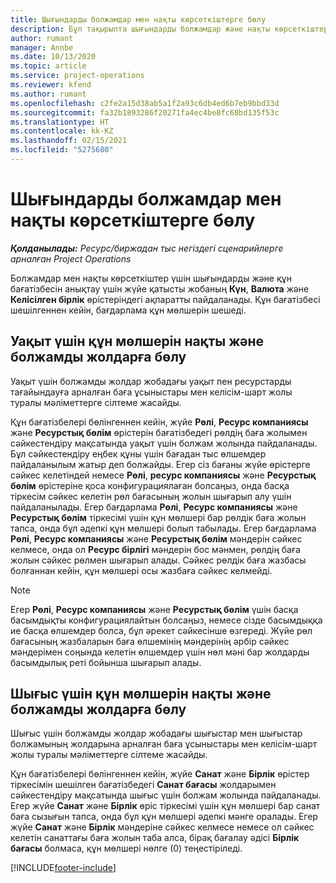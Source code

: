 ```yaml
---
title: Шығындарды болжамдар мен нақты көрсеткіштерге бөлу
description: Бұл тақырыпта шығындарды болжамдар және нақты көрсеткіштерге бөлу жолы туралы ақпарат берілген.
author: rumant
manager: Annbe
ms.date: 10/13/2020
ms.topic: article
ms.service: project-operations
ms.reviewer: kfend
ms.author: rumant
ms.openlocfilehash: c2fe2a15d38ab5a1f2a93c6db4ed6b7eb9bbd33d
ms.sourcegitcommit: fa32b1893286f20271fa4ec4be8fc68bd135f53c
ms.translationtype: HT
ms.contentlocale: kk-KZ
ms.lasthandoff: 02/15/2021
ms.locfileid: "5275680"
---
```

# <a name="resolving-cost-prices-for-estimates-and-actuals"></a>Шығындарды болжамдар мен нақты көрсеткіштерге бөлу

_**Қолданылады:** Ресурс/биржадан тыс негіздегі сценарийлерге арналған Project Operations_

Болжамдар мен нақты көрсеткіштер үшін шығындарды және құн бағатізбесін анықтау үшін жүйе қатысты жобаның **Күн**, **Валюта** және **Келісілген бірлік** өрістеріндегі ақпаратты пайдаланады. Құн бағатізбесі шешілгеннен кейін, бағдарлама құн мөлшерін шешеді.

## <a name="resolving-cost-rates-on-actual-and-estimate-lines-for-time"></a>Уақыт үшін құн мөлшерін нақты және болжамды жолдарға бөлу

Уақыт үшін болжамды жолдар жобадағы уақыт пен ресурстарды тағайындауға арналған баға ұсыныстары мен келісім-шарт жолы туралы мәліметтерге сілтеме жасайды.

Құн бағатізбелері бөлінгеннен кейін, жүйе **Рөлі**, **Ресурс компаниясы** және **Ресурстық бөлім** өрістерін бағатізбедегі рөлдің баға жолымен сәйкестендіру мақсатында уақыт үшін болжам жолында пайдаланады. Бұл сәйкестендіру еңбек құны үшін бағадан тыс өлшемдер пайдаланылым жатыр деп болжайды. Егер сіз бағаны жүйе өрістерге сәйкес келетіндей немесе **Рөлі**, **ресурс компаниясы** және **Ресурстық бөлім** өрістеріне қоса конфигурациялаған болсаңыз, онда басқа тіркесім сәйкес келетін рөл бағасының жолын шығарып алу үшін пайдаланылады. Егер бағдарлама **Рөлі**, **Ресурс компаниясы** және **Ресурстық бөлім** тіркесімі үшін құн мөлшері бар рөлдік баға жолын тапса, онда бұл әдепкі құн мөлшері болып табылады. Егер бағдарлама **Рөлі**, **Ресурс компаниясы** және **Ресурстық бөлім** мәндерін сәйкес келмесе, онда ол **Ресурс бірлігі** мәндерін бос мәнмен, рөлдің баға жолын сәйкес рөлмен шығарып алады. Сәйкес рөлдік баға жазбасы болғаннан кейін, құн мөлшері осы жазбаға сәйкес келмейді. 

> [!NOTE]
> Егер **Рөлі**, **Ресурс компаниясы** және **Ресурстық бөлім** үшін басқа басымдықты конфигурациялайтын болсаңыз, немесе сізде басымдыққа ие басқа өлшемдер болса, бұл әрекет сәйкесінше өзгереді. Жүйе рөл бағасының жазбаларын баға өлшемінің мәндерінің әрбір сәйкес мәндерімен соңында келетін өлшемдер үшін нөл мәні бар жолдарды басымдылық реті бойынша шығарып алады.

## <a name="resolving-cost-rates-on-actual-and-estimate-lines-for-expense"></a>Шығыс үшін құн мөлшерін нақты және болжамды жолдарға бөлу

Шығыс үшін болжамды жолдар жобадағы шығыстар мен шығыстар болжамының жолдарына арналған баға ұсыныстары мен келісім-шарт жолы туралы мәліметтерге сілтеме жасайды.

Құн бағатізбелері бөлінгеннен кейін, жүйе **Санат** және **Бірлік** өрістер тіркесімін шешілген бағатізбедегі **Санат бағасы** жолдарымен сәйкестендіру мақсатында шығыс үшін болжам жолында пайдаланады. Егер жүйе **Санат** және **Бірлік** өріс тіркесімі үшін құн мөлшері бар санат баға сызығын тапса, онда бұл құн мөлшері әдепкі мәнге оралады. Егер жүйе **Санат** және **Бірлік** мәндеріне сәйкес келмесе немесе ол сәйкес келетін санаттағы баға жолын таба алса, бірақ бағалау әдісі **Бірлік бағасы** болмаса, құн мөлшері нөлге (0) теңестіріледі.


[!INCLUDE[footer-include](../includes/footer-banner.md)]